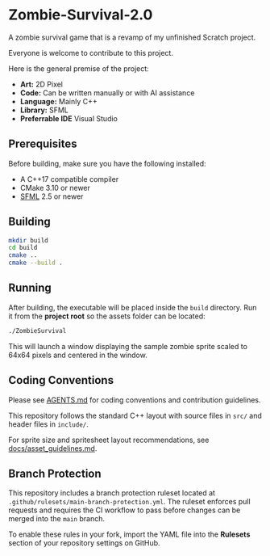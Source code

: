 # Zombie-Survival-2.0
A zombie survival game that is a revamp of my unfinished Scratch project.

Everyone is welcome to contribute to this project.

Here is the general premise of the project:

- **Art:** 2D Pixel
- **Code:** Can be written manually or with AI assistance
- **Language:** Mainly C++
- **Library:** SFML
- **Preferrable IDE** Visual Studio

## Prerequisites

Before building, make sure you have the following installed:

- A C++17 compatible compiler
- CMake 3.10 or newer
- [SFML](https://www.sfml-dev.org/) 2.5 or newer

## Building

```bash
mkdir build
cd build
cmake ..
cmake --build .
```

## Running

After building, the executable will be placed inside the `build` directory. Run it from the **project root** so the assets folder can be located:

```bash
./ZombieSurvival
```
This will launch a window displaying the sample zombie sprite scaled to 64x64 pixels and centered in the window.

## Coding Conventions

Please see [AGENTS.md](AGENTS.md) for coding conventions and contribution guidelines.

This repository follows the standard C++ layout with source files in `src/` and header files in `include/`.

For sprite size and spritesheet layout recommendations, see [docs/asset_guidelines.md](docs/assets/asset_guidelines.md).

## Branch Protection

This repository includes a branch protection ruleset located at
`.github/rulesets/main-branch-protection.yml`. The ruleset enforces pull
requests and requires the CI workflow to pass before changes can be merged into
the `main` branch.

To enable these rules in your fork, import the YAML file into the **Rulesets**
section of your repository settings on GitHub.
